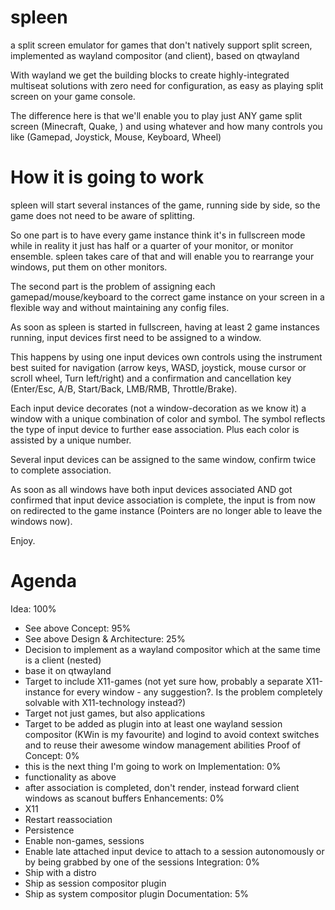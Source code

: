 spleen
======

a split screen emulator for games that don't natively support split screen, implemented as wayland compositor (and client), based on qtwayland

With wayland we get the building blocks to create highly-integrated multiseat solutions with zero need for configuration, as easy as playing split screen on your game console.

The difference here is that we'll enable you to play just ANY game split screen (Minecraft, Quake, ) and using whatever and how many controls you like (Gamepad, Joystick, Mouse, Keyboard, Wheel)

How it is going to work
=======================

spleen will start several instances of the game, running side by side, so the game does not need to be aware of splitting.

So one part is to have every game instance think it's in fullscreen mode while in reality it just has half or a quarter of your monitor, or monitor ensemble.
spleen takes care of that and will enable you to rearrange your windows, put them on other monitors.

The second part is the problem of assigning each gamepad/mouse/keyboard to the correct game instance on your screen in a flexible way and without maintaining any config files.

As soon as spleen is started in fullscreen, having at least 2 game instances running, input devices first need to be assigned to a window.

This happens by using one input devices own controls using the instrument best suited for navigation (arrow keys, WASD, joystick, mouse cursor or scroll wheel, Turn left/right) and a confirmation and cancellation key (Enter/Esc, A/B, Start/Back, LMB/RMB, Throttle/Brake).

Each input device decorates (not a window-decoration as we know it) a window with a unique combination of color and symbol.
The symbol reflects the type of input device to further ease association. Plus each color is assisted by a unique number.

Several input devices can be assigned to the same window, confirm twice to complete association.

As soon as all windows have both input devices associated AND got confirmed that input device association is complete, the input is from now on redirected to the game instance (Pointers are no longer able to leave the windows now).

Enjoy.

Agenda
======

Idea: 100%
* See above
Concept: 95%
* See above
Design & Architecture: 25%
* Decision to implement as a wayland compositor which at the same time is a client (nested)
* base it on qtwayland
* Target to include X11-games (not yet sure how, probably a separate X11-instance for every window - any suggestion?. Is the problem completely solvable with X11-technology instead?)
* Target not just games, but also applications
* Target to be added as plugin into at least one wayland session compositor (KWin is my favourite) and logind to avoid context switches and to reuse their awesome window management abilities
Proof of Concept: 0%
* this is the next thing I'm going to work on
Implementation: 0%
* functionality as above
* after association is completed, don't render, instead forward client windows as scanout buffers
Enhancements: 0%
* X11
* Restart reassociation
* Persistence
* Enable non-games, sessions
* Enable late attached input device to attach to a session autonomously or by being grabbed by one of the sessions
Integration: 0%
* Ship with a distro
* Ship as session compositor plugin
* Ship as system compositor plugin
Documentation: 5%
